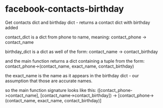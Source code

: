 # facebook-contacts-birthday
Get contacts dict and birthday dict - returns a contact dict with birthday added

contact_dict is a dict from phone to name, meaning:
contact_phone -> contact_name

birthday_dict is a dict as well of the form:
contact_name -> contact_birthday

and the main function returns a dict containing a tuple from the form:
contact_phone->(contact_name, exact_name, contact_birthday)

the exact_name is the name as it appears in the birthday dict - our assumption that those are accurate names.

so the main function signature looks like this:
([contact_phone->contact_name], [contact_name->contact_birthday]) ->
[contact_phone->(contact_name, exact_name, contact_birthday)]

